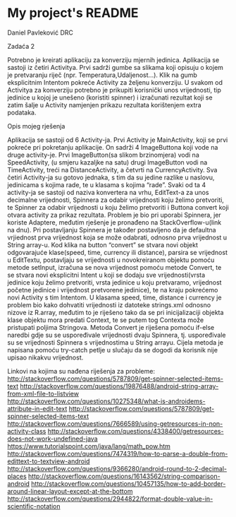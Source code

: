 # My project's README

Daniel Pavleković
DRC

Zadaća 2

Potrebno je kreirati aplikaciju za konverziju mjernih jedinica. Aplikacija se sastoji iz četiri Activitya. Prvi sadrži gumbe sa slikama koji opisuju o kojem je pretvaranju riječ (npr. Temperatura,Udaljenost...). Klik na gumb eksplicitnim Intentom pokreće Activity za željenu konverziju. U svakom od Activitya za konverziju potrebno je prikupiti korisnički unos vrijednosti, tip jedinice u kojoj je unešeno (koristiti spinner) i izračunati rezultat koji se zatim šalje u Activity namjenjen prikazu rezultata korištenjem extra podataka.

Opis mojeg rješenja

Aplikacija se sastoji od 6 Activity-ja. Prvi Activity je MainActivity, koji se prvi pokreće pri pokretanju aplikacije. On sadrži 4 ImageButtona koji vode na druge activity-je. Prvi ImageButton(sa slikom brzinomjera) vodi na SpeedActivity, (u smjeru kazaljke na satu) drugi ImageButton vodi na TimeActivity, treći na DistanceActivity, a četvrti na CurrencyActivity. Sva četiri Activity-ja su gotovo jednaka, s tim da su jedine razlike u naslovu, jedinicama s kojima rade, te u klasama s kojima “rade”. Svaki od ta 4 activity-ja se sastoji od naziva konvertera na vrhu, EditText-a za unos decimalne vrijednosti, Spinnera za odabir vrijednosti koju želimo pretvoriti, te Spinner za odabir vrijednosti u koju želimo pretvoriti i Buttona convert koji otvara activity za prikaz rezultata. Problem je bio pri uporabi Spinnera, jer koriste Adaptere, međutim rješenje je pronađeno na StackOverflow-u(link na dnu). Pri postavljanju Spinnera je također postavljeno da je defaultna vrjiednost prva vrijednost koja se može odabrati, odnosno prva vrijednost u String array-u. Kod klika na button “convert” se stvara novi objekt odgovarajuće klase(speed, time, currency ili distance), parsira se vrijednost u EditTextu, postavljaju se vrijednosti u novokreiranom objektu pomoću metode setInput, izračuna se nova vrijednost pomoću metode Convert, te se stvara novi eksplicitni Intent u koji se dodaju sve vrijednosti(vrsta jedinice koju želimo pretvoriti, vrsta jedinice u koju pretvaramo, vrijednost početne jedinice i vrijednost pretvorene jedinice), te na kraju pokrećemo novi Activity s tim Intentom. U klasama speed, time, distance i currency je problem bio kako dohvatiti vrijednosti iz datoteke strings.xml odnosno nizove iz R.array, međutim to je riješeno tako da se pri inicijalizaciji objekta klase objektu mora predati Context, te se putem tog Contexta može pristupati poljima Stringova. Metoda Convert je riješena pomoću if-else naredbi gdje su se uspoređivale vrijednosti dvaju Spinnera, tj. uspoređivale su se vrijednosti Spinnera s vrijednostima u String arrayu. Cijela metoda je napisana pomoću try-catch petlje u slučaju da se dogodi da korisnik nije upisao nikakvu vrijednost.

Linkovi na kojima su nađena riješenja za probleme:
http://stackoverflow.com/questions/5787809/get-spinner-selected-items-text
http://stackoverflow.com/questions/19876488/android-string-array-from-xml-file-to-listview
http://stackoverflow.com/questions/10275348/what-is-androidems-attribute-in-edit-text
http://stackoverflow.com/questions/5787809/get-spinner-selected-items-text
http://stackoverflow.com/questions/7666589/using-getresources-in-non-activity-class
http://stackoverflow.com/questions/4338400/getresources-does-not-work-undefined-java
https://www.tutorialspoint.com/java/lang/math_pow.htm
http://stackoverflow.com/questions/7474319/how-to-parse-a-double-from-edittext-to-textview-android
http://stackoverflow.com/questions/9366280/android-round-to-2-decimal-places
http://stackoverflow.com/questions/16143562/string-comparison-android
http://stackoverflow.com/questions/10457135/how-to-add-border-around-linear-layout-except-at-the-bottom
http://stackoverflow.com/questions/2944822/format-double-value-in-scientific-notation


